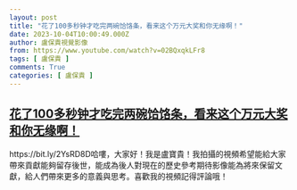 ```yaml
---
layout: post
title: "花了100多秒钟才吃完两碗饸饹条，看来这个万元大奖和你无缘啊！"
date: 2023-10-04T10:00:49.000Z
author: 盧保貴視覺影像
from: https://www.youtube.com/watch?v=02BQxqkLFr8
tags: [ 盧保貴 ]
comments: True
categories: [ 盧保貴 ]
---
```

<!--1696413649000-->
[花了100多秒钟才吃完两碗饸饹条，看来这个万元大奖和你无缘啊！](https://www.youtube.com/watch?v=02BQxqkLFr8)
------

<div>
https://bit.ly/2YsRD8D哈嘍，大家好！我是盧寶貴！我拍攝的視頻希望能給大家帶來貢獻能夠留存後世，能成為後人對現在的歷史參考期待影像能為將來保留文獻，給人們帶來更多的意義與思考。喜歡我的視頻記得評論哦！
</div>
